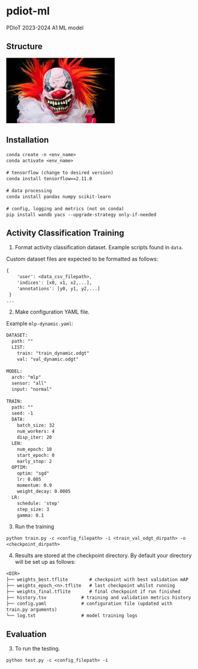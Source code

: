# pdiot-ml
PDIoT 2023-2024 A1 ML model

## Structure

![Diagram](docs/diagram.jpg)

##  Installation
```
conda create -n <env_name>
conda activate <env_name>

# tensorflow (change to desired version)
conda install tensorflow==2.11.0 

# data processing
conda install pandas numpy scikit-learn

# config, logging and metrics (not on conda)
pip install wandb yacs --upgrade-strategy only-if-needed
```

## Activity Classification Training
1. Format activity classification dataset. Example scripts found in `data`.

Custom dataset files are expected to be formatted as follows:
```
{
    'user': <data_csv_filepath>, 
    'indices': [x0, x1, x2,...],  
    'annotations': [y0, y1, y2,...]
 }
...
```


2. Make configuration YAML file. 

Example `mlp-dynamic.yaml`:
```
DATASET:
  path: ""
  LIST:
    train: "train_dynamic.odgt"
    val: "val_dynamic.odgt"

MODEL:
  arch: "mlp"
  sensor: "all"
  input: "normal"

TRAIN:
  path: ""
  seed: -1
  DATA:
    batch_size: 32
    num_workers: 4
    disp_iter: 20
  LEN:
    num_epoch: 10
    start_epoch: 0
    early_stop: 2
  OPTIM:
    optim: "sgd"
    lr: 0.005
    momentum: 0.9
    weight_decay: 0.0005
  LR:
    schedule: 'step'
    step_size: 3
    gamma: 0.1
```

3. Run the training
```
python train.py -c <config_filepath> -i <train_val_odgt_dirpath> -o <checkpoint_dirpath>
```

4. Results are stored at the checkpoint directory. By default your directory will be set up as follows:
```
<DIR>
├── weights_best.tflite        # checkpoint with best validation mAP
├── weights_epoch_<n>.tflite   # last checkpoint whilst running
├── weights_final.tflite       # final checkpoint if run finished
├── history.tsv             # training and validation metrics history
├── config.yaml             # configuration file (updated with train.py arguments)
└── log.txt                 # model training logs
```

## Evaluation

3. To run the testing.
```
python test.py -c <config_filepath> -i
```